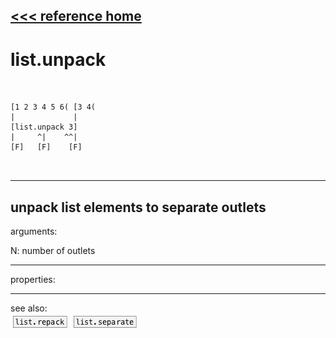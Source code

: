 [<<< reference home](ceammc_lib.md)
---

# list.unpack

```


[1 2 3 4 5 6( [3 4(
|             |
[list.unpack 3]
|     ^|    ^^|
[F]   [F]    [F]

            
```
---
unpack list elements to separate outlets
---
arguments:

N: number of outlets<br>

---
properties:


---
see also:<br>
[![list.repack](img/object_list.repack.png)](list.repack.md)
[![list.separate](img/object_list.separate.png)](list.separate.md)
